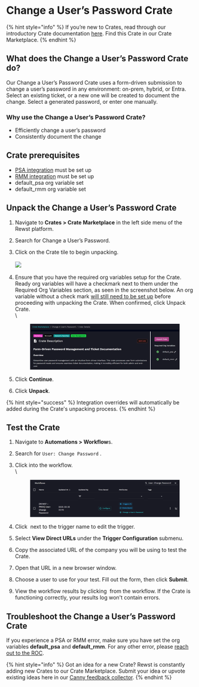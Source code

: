 # Change a User’s Password Crate

{% hint style="info" %}
If you’re new to Crates, read through our introductory Crate documentation [here](https://docs.rewst.help/prebuilt-automations/crates). Find this Crate in our Crate Marketplace.
{% endhint %}

## What does the Change a User’s Password Crate do?

Our Change a User’s Password Crate uses a form-driven submission to change a user’s password in any environment: on-prem, hybrid, or Entra. Select an existing ticket, or a new one will be created to document the change. Select a generated password, or enter one manually.

### Why use the Change a User’s Password Crate?

* Efficiently change a user’s password
* Consistently document the change

## Crate prerequisites

* [PSA integration](../../configuration/integrations/individual-integration-documentation/psa/) must be set up
* [RMM integration](../../configuration/integrations/individual-integration-documentation/rmm/) must be set up
* default\_psa org variable set
* default\_rmm org variable set

## Unpack the Change a User’s Password Crate

1. Navigate to **Crates > Crate Marketplace** in the left side menu of the Rewst platform.
2. Search for Change a User’s Password.
3. Click on the Crate tile to begin unpacking.\
   \
   ![](<../../../.gitbook/assets/Screenshot 2025-03-26 at 4.25.01 PM.png>)
4.  Ensure that you have the required org variables setup for the Crate. Ready org variables will have a checkmark next to them under the Required Org Variables section, as seen in the screenshot below. An org variable without a check mark [will still need to be set up](../../configuration/organization-variables.md) before proceeding with unpacking the Crate. When confirmed, click Unpack Crate.\
    \


    <figure><img src="../../../.gitbook/assets/image (44).png" alt=""><figcaption></figcaption></figure>
5. Click **Continue**.
6. Click **Unpack**.

{% hint style="success" %}
Integration overrides will automatically be added during the Crate's unpacking process.&#x20;
{% endhint %}

## Test the Crate

1. Navigate to **Automations > Workflow**s.
2. Search for `User: Change Password` .
3.  Click into the workflow.\
    \


    <figure><img src="../../../.gitbook/assets/image (45).png" alt=""><figcaption></figcaption></figure>
4. Click <img src="../../../.gitbook/assets/Screenshot 2025-02-21 at 11.20.06 AM.png" alt="" data-size="line"> next to the trigger name to edit the trigger.
5. Select **View Direct URLs** under the **Trigger Configuration** submenu.
6. Copy the associated URL of the company you will be using to test the Crate.&#x20;
7. Open that URL in a new browser window.
8. Choose a user to use for your test. Fill out the form, then click **Submit**.
9. View the workflow results by clicking <img src="../../../.gitbook/assets/Screenshot 2025-03-05 at 2.40.07 PM (1).png" alt="" data-size="line"> from the workflow. If the Crate is functioning correctly, your results log won't contain errors.

## Troubleshoot the Change a User’s Password Crate

If you experience a PSA or RMM error, make sure you have set the org variables **default\_psa** and **default\_rmm**. For any other error, please [reach out to the ROC](../../../support-and-community/roc-support/).

{% hint style="info" %}
Got an idea for a new Crate? Rewst is constantly adding new Crates to our Crate Marketplace. Submit your idea or upvote existing ideas here in our [Canny feedback collector](https://rewst.canny.io/crates).
{% endhint %}
